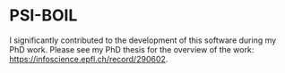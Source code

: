 # PSI-BOIL

I significantly contributed to the development of this software during my PhD work. Please see my PhD thesis for the overview of the work: https://infoscience.epfl.ch/record/290602.

